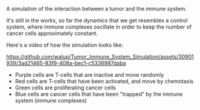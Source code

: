 A simulation of the interaction between a tumor and the immune system. 

It's still in the works, so far the dynamics that we get resembles a control system, where immune complexes oscillate in order to keep the number of cancer cells approximately constant.

Here's a video of how the simulation looks like:

https://github.com/walup/Tumor_Immune_System_Simulation/assets/30901939/3ad21465-83f9-408a-bec1-c5336987daba

<ul>
<li>Purple cells are T-cells that are inactive and move randomly</li>
<li>Red cells are T-cells that have been activated, and move by chemotaxis</li>
<li>Green cells are proliferating cancer cells</li>
<li>Blue cells are cancer cells that have been "trapped" by the immune system (immune complexes)</li>
</ul>

